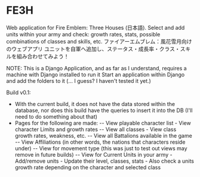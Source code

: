 # FE3H
Web application for Fire Emblem: Three Houses (日本語). Select and add units within your army and check: growth rates, stats, possible combinations of classes and skills, etc.
ファイアーエムブレム：風花雪月向けのウェブアプリ
ユニットを自軍へ追加し、ステータス・成長率・クラス・スキルを組み合わせてみよう！

NOTE: This is a Django Application, and as far as I understand, requires a machine with Django installed to run it
Start an application within Django and add the folders to it (... I guess? I haven't tested it yet.)


Build v0.1:
  - With the current build, it does not have the data stored within the database, nor does this build have the queries to insert it into the DB
    (I'll need to do something about that)
  - Pages for the following are made:
     -- View playable character list
        - View character Limits and growth rates
     -- View all classes
        - View class growth rates, weakness, etc.
     -- View all Battalions available in the game
     -- View Affiliations (in other words, the nations that characters reside under)
     -- View for movement type (this was just to test out views may remove in future builds)
     -- View for Current Units in your army
        - Add/remove units
        - Update their level, classes, stats
        - Also check a units growth rate depending on the character and selected class
